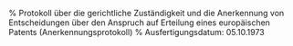 % Protokoll über die gerichtliche Zuständigkeit und die Anerkennung von Entscheidungen über den Anspruch auf Erteilung eines europäischen Patents  (Anerkennungsprotokoll)
% Ausfertigungsdatum: 05.10.1973
 